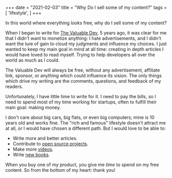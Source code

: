 +++
date = "2021-02-03"
title = "Why Do I sell some of my content?"
tags = [
    'lifestyle', 
]
+++

In this world where everything *looks* free, why do I sell some of my content?

When I began to write for [The Valuable Dev](https://thevaluable.dev), 5 years ago, it was clear for me that I didn't want to monetize anything: I hate advertisements, and I didn't want the lure of gain to cloud my judgments and influence my choices. I just wanted to keep my main goal in mind at all time: creating in depth articles I would have loved to read myself. Trying to help developers all over the world as much as I could.

The Valuable Dev will always be free, without any advertisement, affiliate link, sponsor, or anything which could influence its vision. The only things which drive my writing are the comments, questions, and feedback of my readers.

Unfortunately, I have little time to write for it. I need to pay the bills, so I need to spend most of my time working for startups, often to fulfill their main goal: making money.

I don't care about big cars, big flats, or even big computers; mine is 10 years old and works fine. The "rich and famous" lifestyle doesn't attract me at all, or I would have chosen a different path. But I would love to be able to:

* Write more and better articles.
* Contribute to [open source projects](https://github.com/Phantas0s).
* Make more [videos](https://www.youtube.com/channel/UCoJtk2M8bme9KXTe6F3K-Yg).
* Write [new books](https://themouseless.dev/).

When you buy one of my product, you give me *time* to spend on my free content. So from the bottom of my heart: thank you!
